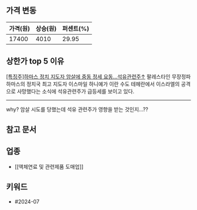   ## 가격 변동
| 가격(원) | 상승(원) | 퍼센트(%) |
| ----- | ----- | ------ |
| 17400 | 4010  | 29.95  |
## 상한가 top 5 이유
[[특징주]하마스 정치 지도자 암살에 중동 정세 요동…석유관련주↑](https://n.news.naver.com/mnews/article/277/0005453354)
팔레스타인 무장정파 하마스의 정치국 최고 지도자 이스마일 하니예가 이란 수도 테헤란에서 이스라엘의 공격으로 사망했다는 소식에 석유관련주가 급등세를 보이고 있다.

---
why? 암살 시도를 당했는데 석유 관련주가 영향을 받는 것인지...??
## 참고 문서
## 업종
- [[액체연료 및 관련제품 도매업]]
## 키워드
- #2024-07